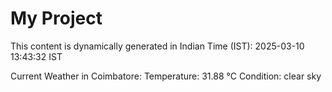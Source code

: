 # My Project

This content is dynamically generated in Indian Time (IST): 2025-03-10 13:43:32 IST


Current Weather in Coimbatore:
Temperature: 31.88 °C
Condition: clear sky
